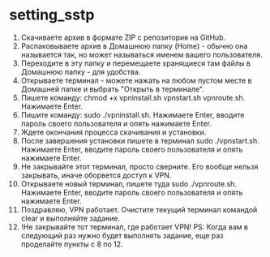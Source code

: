 # setting_sstp
<!-- Инструкция, как настроить VPN на Linux (проверено на Kali Linux) -->
1. Скачиваете архив в формате ZIP с репозитория на GitHub.
2. Распаковываете архив в Домашнюю папку (Home) - обычно она называется так, но может называться именем вашего пользователя.
3. Переходите в эту папку и перемещаете хранящиеся там файлы в Домашнюю папку - для удобства.
4. Открываете терминал - можете нажать на любом пустом месте в Домашней папке и выбрать "Открыть в терминале".
5. Пишете команду: chmod +x vpninstall.sh vpnstart.sh vpnroute.sh. Нажимаете Enter.
6. Пишите команду: sudo ./vpninstall.sh. Нажимаете Enter, вводите пароль своего пользователя и опять нажимаете Enter.
7. Ждете окончания процесса скачивания и установки.
8. После завершения установки пишете в терминал sudo ./vpnstart.sh. Нажимаете Enter, вводите пароль своего пользователя и опять нажимаете Enter.
9. Не закрывайте этот терминал, просто сверните. Его вообще нельзя закрывать, иначе оборвется доступ к VPN.
10. Открываете новый терминал, пишете туда sudo ./vpnroute.sh. Нажимаете Enter, вводите пароль своего пользователя и опять нажимаете Enter.
11. Поздравляю, VPN работает. Очистите текущий терминал командой clear и выполняйте задание.
12. !Не закрывайте тот терминал, где работает VPN! 
PS:
Когда вам в следующий раз нужно будет выполнять задание, еще раз проделайте пункты с 8 по 12.
